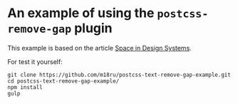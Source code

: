 # An example of using the `postcss-remove-gap` plugin

This example is based on the article 
[Space in Design Systems](https://medium.com/eightshapes-llc/space-in-design-systems-188bcbae0d62).

For test it yourself:

```
git clone https://github.com/m18ru/postcss-text-remove-gap-example.git
cd postcss-text-remove-gap-example/
npm install
gulp
```

